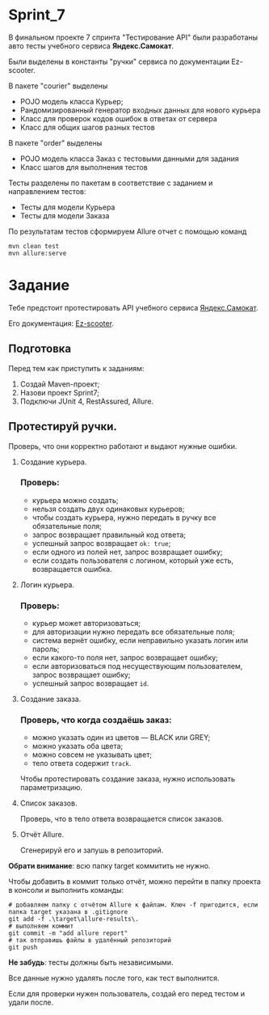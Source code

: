 # Sprint_7

В финальном проекте 7 спринта "Тестирование API" были разработаны авто тесты учебного сервиса **Яндекс.Самокат**.

Были выделены в константы "ручки" сервиса по документации Ez-scooter.

В пакете "courier" выделены

* POJO модель класса Курьер;
* Рандомизированный генератор входных данных для нового курьера
* Класс для проверок кодов ошибок в ответах от сервера
* Класс для общих шагов разных тестов

В пакете "order" выделены

* POJO модель класса Заказ с тестовыми данными для задания
* Класс шагов для выполнения тестов

Тесты разделены по пакетам в соответствие с заданием и направлением тестов:

* Тесты для модели Курьера
* Тесты для модели Заказа

По результатам тестов сформируем Allure отчет с помощью команд

```
mvn clean test
mvn allure:serve
```

# Задание

Тебе предстоит протестировать API учебного сервиса [Яндекс.Самокат](http://qa-scooter.praktikum-services.ru/).

Его документация: [Ez-scooter](https://qa-scooter.praktikum-services.ru/docs/).

## Подготовка

Перед тем как приступить к заданиям:

1. Создай Maven-проект;
2. Назови проект Sprint7;
3. Подключи JUnit 4, RestAssured, Allure.

## Протестируй ручки.

Проверь, что они корректно работают и выдают нужные ошибки.

1. Создание курьера.

   ### Проверь:
    * курьера можно создать;
    * нельзя создать двух одинаковых курьеров;
    * чтобы создать курьера, нужно передать в ручку все обязательные поля;
    * запрос возвращает правильный код ответа;
    * успешный запрос возвращает `ok: true`;
    * если одного из полей нет, запрос возвращает ошибку;
    * если создать пользователя с логином, который уже есть, возвращается ошибка.

2. Логин курьера.

   ### Проверь:
    * курьер может авторизоваться;
    * для авторизации нужно передать все обязательные поля;
    * система вернёт ошибку, если неправильно указать логин или пароль;
    * если какого-то поля нет, запрос возвращает ошибку;
    * если авторизоваться под несуществующим пользователем, запрос возвращает ошибку;
    * успешный запрос возвращает `id`.

3. Создание заказа.

   ### Проверь, что когда создаёшь заказ:
    * можно указать один из цветов — BLACK или GREY;
    * можно указать оба цвета;
    * можно совсем не указывать цвет;
    * тело ответа содержит `track`.

   Чтобы протестировать создание заказа, нужно использовать параметризацию.

4. Список заказов.

   Проверь, что в тело ответа возвращается список заказов.

5. Отчёт Allure.

   Сгенерируй его и запушь в репозиторий.

**Обрати внимание**: всю папку target коммитить не нужно.

Чтобы добавить в коммит только отчёт, можно перейти в папку проекта в консоли и выполнить команды:

```
# добавляем папку с отчётом Allure к файлам. Ключ -f пригодится, если папка target указана в .gitignore
git add -f .\target\allure-results\.
# выполняем коммит
git commit -m "add allure report"
# так отправишь файлы в удалённый репозиторий
git push
```

**Не забудь**: тесты должны быть независимыми.

Все данные нужно удалять после того, как тест выполнится.

Если для проверки нужен пользователь, создай его перед тестом и удали после. 